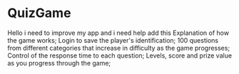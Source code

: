 # QuizGame
Hello i need to improve my app and i need help add this
Explanation of how the game works;
Login to save the player's identification;
100 questions from different categories that increase in difficulty as the game progresses;
Control of the response time to each question;
Levels, score and prize value as you progress through the game;
